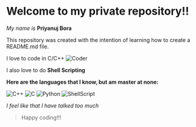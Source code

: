 # Welcome to my private repository!!

_My name is_ **Priyanuj Bora**

This repository was created with the intention of learning how to create a README.md file.

I love to code in C/C++ ![Coder](https://tse4.mm.bing.net/th?id=OIP.VNn0FMV9crF55xQTcTJOXAHaId&pid=Api&P=0 "Me, probably!!")

I also love to do **Shell Scripting**

**Here are the languages that I know, but am master at none:**

![C++](https://clipground.com/images/c-logo-1.png "C++") ![C](https://tse2.mm.bing.net/th?id=OIP.5fFJnc5j2RZTNAHekxL2rAHaHa&pid=Api&P=0 "C") ![Python](https://tse3.mm.bing.net/th?id=OIP.1aG3KSYLxhE4dZMD-RNxDgHaIW&pid=Api&P=0&w=300&h=300 "Python") ![ShellScript](https://tse4.mm.bing.net/th?id=OIP.xKR6gz5els6BInm8gs_WRQHaII&pid=Api&P=0&w=300&h=300 "Shell Script")


_I feel like that I have talked too much_

> Happy coding!!!
